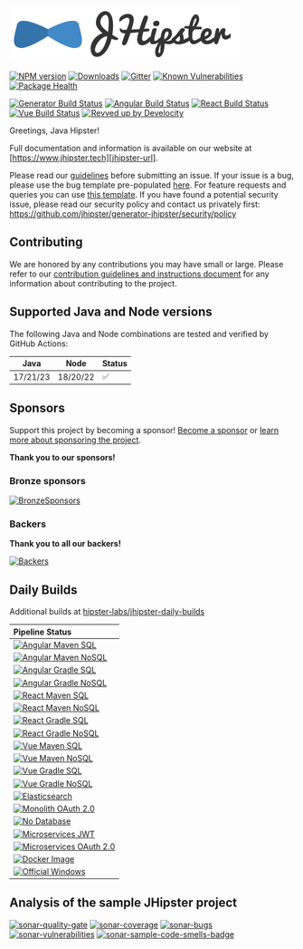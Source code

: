 [![Logo][jhipster-image]][jhipster-url]

[![NPM version][npm-image]][npm-url] [![Downloads][npmcharts-image]][npmcharts-url] [![Gitter][gitter-badge-image]][gitter-badge-url] [![Known Vulnerabilities][snyk-image]][snyk-url] [![Package Health][health-image]][health-url]

[![Generator Build Status][github-actions-generator-image]][github-actions-url] [![Angular Build Status][github-actions-angular-image]][github-actions-url] [![React Build Status][github-actions-react-image]][github-actions-url] [![Vue Build Status][github-actions-vue-image]][github-actions-url] [![Revved up by Develocity](https://img.shields.io/badge/Revved%20up%20by-Develocity-06A0CE?logo=Gradle&labelColor=02303A)](https://ge.jhipster.tech/scans)

Greetings, Java Hipster!

Full documentation and information is available on our website at [https://www.jhipster.tech][jhipster-url].

Please read our [guidelines](/CONTRIBUTING.md#submitting-an-issue) before submitting an issue. If your issue is a bug, please use the bug template pre-populated [here][issue-template]. For feature requests and queries you can use [this template][feature-template]. If you have found a potential security issue, please read our security policy and contact us privately first: https://github.com/jhipster/generator-jhipster/security/policy

## Contributing

We are honored by any contributions you may have small or large. Please refer to our [contribution guidelines and instructions document](https://github.com/jhipster/generator-jhipster/blob/main/CONTRIBUTING.md) for any information about contributing to the project.

## Supported Java and Node versions

The following Java and Node combinations are tested and verified by GitHub Actions:

| Java     | Node     | Status |
| -------- | -------- | ------ |
| 17/21/23 | 18/20/22 | ✅     |

## Sponsors

Support this project by becoming a sponsor! [Become a sponsor](https://opencollective.com/generator-jhipster) or [learn more about sponsoring the project](https://www.jhipster.tech/sponsors/).

**Thank you to our sponsors!**

### Bronze sponsors

[![BronzeSponsors][bronze-sponsors-image]][bronze-sponsors-url]

### Backers

**Thank you to all our backers!**

[![Backers][backers-image]][backers-url]

<object data="https://opencollective.com/generator-jhipster/tiers/backer.svg?avatarHeight=40&width=890&button=false" type="image/svg+xml"></object>

## Daily Builds

Additional builds at [hipster-labs/jhipster-daily-builds](https://github.com/hipster-labs/jhipster-daily-builds)

| Pipeline Status                                                                      |
| :----------------------------------------------------------------------------------- |
| [![Angular Maven SQL][ng-maven-sql.yaml-badge]][ng-maven-sql.yaml-link]              |
| [![Angular Maven NoSQL][ng-maven-nosql.yaml-badge]][ng-maven-nosql.yaml-link]        |
| [![Angular Gradle SQL][ng-gradle-sql.yaml-badge]][ng-gradle-sql.yaml-link]           |
| [![Angular Gradle NoSQL][ng-gradle-nosql.yaml-badge]][ng-gradle-nosql.yaml-link]     |
| [![React Maven SQL][react-maven-sql.yaml-badge]][react-maven-sql.yaml-link]          |
| [![React Maven NoSQL][react-maven-nosql.yaml-badge]][react-maven-nosql.yaml-link]    |
| [![React Gradle SQL][react-gradle-sql.yaml-badge]][react-gradle-sql.yaml-link]       |
| [![React Gradle NoSQL][react-gradle-nosql.yaml-badge]][react-gradle-nosql.yaml-link] |
| [![Vue Maven SQL][vue-maven-sql.yaml-badge]][vue-maven-sql.yaml-link]                |
| [![Vue Maven NoSQL][vue-maven-nosql.yaml-badge]][vue-maven-nosql.yaml-link]          |
| [![Vue Gradle SQL][vue-gradle-sql.yaml-badge]][vue-gradle-sql.yaml-link]             |
| [![Vue Gradle NoSQL][vue-gradle-nosql.yaml-badge]][vue-gradle-nosql.yaml-link]       |
| [![Elasticsearch][elasticsearch.yaml-badge]][elasticsearch.yaml-link]                |
| [![Monolith OAuth 2.0][monolith-oauth2.yaml-badge]][monolith-oauth2.yaml-link]       |
| [![No Database][no-database.yaml-badge]][no-database.yaml-link]                      |
| [![Microservices JWT][ms-jwt.yaml-badge]][ms-jwt.yaml-link]                          |
| [![Microservices OAuth 2.0][ms-oauth2.yaml-badge]][ms-oauth2.yaml-link]              |
| [![Docker Image][docker-image.yaml-badge]][docker-image.yaml-link]                   |
| [![Official Windows][windows.yaml-badge]][windows.yaml-link]                         |

## Analysis of the sample JHipster project

[![sonar-quality-gate][sonar-quality-gate]][sonar-url] [![sonar-coverage][sonar-coverage]][sonar-url] [![sonar-bugs][sonar-bugs]][sonar-url] [![sonar-vulnerabilities][sonar-vulnerabilities]][sonar-url] [![sonar-sample-code-smells-badge][sonar-sample-code-smells-badge]][sonar-sample-code-smells-url]

[ng-maven-sql.yaml-badge]: https://github.com/hipster-labs/jhipster-daily-builds/actions/workflows/ng-maven-sql.yaml/badge.svg
[ng-maven-sql.yaml-link]: https://github.com/hipster-labs/jhipster-daily-builds/actions/workflows/ng-maven-sql.yaml
[ng-maven-nosql.yaml-badge]: https://github.com/hipster-labs/jhipster-daily-builds/actions/workflows/ng-maven-nosql.yaml/badge.svg
[ng-maven-nosql.yaml-link]: https://github.com/hipster-labs/jhipster-daily-builds/actions/workflows/ng-maven-nosql.yaml
[ng-gradle-sql.yaml-badge]: https://github.com/hipster-labs/jhipster-daily-builds/actions/workflows/ng-gradle-sql.yaml/badge.svg
[ng-gradle-sql.yaml-link]: https://github.com/hipster-labs/jhipster-daily-builds/actions/workflows/ng-gradle-sql.yaml
[ng-gradle-nosql.yaml-badge]: https://github.com/hipster-labs/jhipster-daily-builds/actions/workflows/ng-gradle-nosql.yaml/badge.svg
[ng-gradle-nosql.yaml-link]: https://github.com/hipster-labs/jhipster-daily-builds/actions/workflows/ng-gradle-nosql.yaml
[react-maven-sql.yaml-badge]: https://github.com/hipster-labs/jhipster-daily-builds/actions/workflows/react-maven-sql.yaml/badge.svg
[react-maven-sql.yaml-link]: https://github.com/hipster-labs/jhipster-daily-builds/actions/workflows/react-maven-sql.yaml
[react-maven-nosql.yaml-badge]: https://github.com/hipster-labs/jhipster-daily-builds/actions/workflows/react-maven-nosql.yaml/badge.svg
[react-maven-nosql.yaml-link]: https://github.com/hipster-labs/jhipster-daily-builds/actions/workflows/react-maven-nosql.yaml
[react-gradle-sql.yaml-badge]: https://github.com/hipster-labs/jhipster-daily-builds/actions/workflows/react-gradle-sql.yaml/badge.svg
[react-gradle-sql.yaml-link]: https://github.com/hipster-labs/jhipster-daily-builds/actions/workflows/react-gradle-sql.yaml
[react-gradle-nosql.yaml-badge]: https://github.com/hipster-labs/jhipster-daily-builds/actions/workflows/react-gradle-nosql.yaml/badge.svg
[react-gradle-nosql.yaml-link]: https://github.com/hipster-labs/jhipster-daily-builds/actions/workflows/react-gradle-nosql.yaml
[vue-maven-sql.yaml-badge]: https://github.com/hipster-labs/jhipster-daily-builds/actions/workflows/vue-maven-sql.yaml/badge.svg
[vue-maven-sql.yaml-link]: https://github.com/hipster-labs/jhipster-daily-builds/actions/workflows/vue-maven-sql.yaml
[vue-maven-nosql.yaml-badge]: https://github.com/hipster-labs/jhipster-daily-builds/actions/workflows/vue-maven-nosql.yaml/badge.svg
[vue-maven-nosql.yaml-link]: https://github.com/hipster-labs/jhipster-daily-builds/actions/workflows/vue-maven-nosql.yaml
[vue-gradle-sql.yaml-badge]: https://github.com/hipster-labs/jhipster-daily-builds/actions/workflows/vue-gradle-sql.yaml/badge.svg
[vue-gradle-sql.yaml-link]: https://github.com/hipster-labs/jhipster-daily-builds/actions/workflows/vue-gradle-sql.yaml
[vue-gradle-nosql.yaml-badge]: https://github.com/hipster-labs/jhipster-daily-builds/actions/workflows/vue-gradle-nosql.yaml/badge.svg
[vue-gradle-nosql.yaml-link]: https://github.com/hipster-labs/jhipster-daily-builds/actions/workflows/vue-gradle-nosql.yaml
[elasticsearch.yaml-badge]: https://github.com/hipster-labs/jhipster-daily-builds/actions/workflows/elasticsearch.yaml/badge.svg
[elasticsearch.yaml-link]: https://github.com/hipster-labs/jhipster-daily-builds/actions/workflows/elasticsearch.yaml
[monolith-oauth2.yaml-badge]: https://github.com/hipster-labs/jhipster-daily-builds/actions/workflows/monolith-oauth2.yaml/badge.svg
[monolith-oauth2.yaml-link]: https://github.com/hipster-labs/jhipster-daily-builds/actions/workflows/monolith-oauth2.yaml
[no-database.yaml-badge]: https://github.com/hipster-labs/jhipster-daily-builds/actions/workflows/no-database.yaml/badge.svg
[no-database.yaml-link]: https://github.com/hipster-labs/jhipster-daily-builds/actions/workflows/no-database.yaml
[ms-jwt.yaml-badge]: https://github.com/hipster-labs/jhipster-daily-builds/actions/workflows/ms-jwt.yaml/badge.svg
[ms-jwt.yaml-link]: https://github.com/hipster-labs/jhipster-daily-builds/actions/workflows/ms-jwt.yaml
[ms-oauth2.yaml-badge]: https://github.com/hipster-labs/jhipster-daily-builds/actions/workflows/ms-oauth2.yaml/badge.svg
[ms-oauth2.yaml-link]: https://github.com/hipster-labs/jhipster-daily-builds/actions/workflows/ms-oauth2.yaml
[docker-image.yaml-badge]: https://github.com/hipster-labs/jhipster-daily-builds/actions/workflows/docker-image.yaml/badge.svg
[docker-image.yaml-link]: https://github.com/hipster-labs/jhipster-daily-builds/actions/workflows/docker-image.yaml
[windows.yaml-badge]: https://github.com/hipster-labs/jhipster-daily-builds/actions/workflows/windows.yaml/badge.svg
[windows.yaml-link]: https://github.com/hipster-labs/jhipster-daily-builds/actions/workflows/windows.yaml
[sonar-url]: https://sonarcloud.io/dashboard?id=jhipster-sample-application
[sonar-quality-gate]: https://sonarcloud.io/api/project_badges/measure?project=jhipster-sample-application&metric=alert_status
[sonar-coverage]: https://sonarcloud.io/api/project_badges/measure?project=jhipster-sample-application&metric=coverage
[sonar-bugs]: https://sonarcloud.io/api/project_badges/measure?project=jhipster-sample-application&metric=bugs
[sonar-sample-code-smells-badge]: https://sonarcloud.io/api/project_badges/measure?project=jhipster-sample-application&metric=code_smells
[sonar-sample-code-smells-url]: https://sonarcloud.io/project/issues?resolved=false&types=CODE_SMELL&id=jhipster-sample-application
[sonar-vulnerabilities]: https://sonarcloud.io/api/project_badges/measure?project=jhipster-sample-application&metric=vulnerabilities
[jhipster-image]: https://raw.githubusercontent.com/jhipster/jhipster-artwork/main/logos/v2/normal/V2%20JHipster%20RGB.png
[jhipster-url]: https://www.jhipster.tech/
[npm-image]: https://badge.fury.io/js/generator-jhipster.svg
[npm-url]: https://npmjs.org/package/generator-jhipster
[github-actions-generator-image]: https://github.com/jhipster/generator-jhipster/workflows/Generator/badge.svg
[github-actions-angular-image]: https://github.com/jhipster/generator-jhipster/workflows/Angular/badge.svg
[github-actions-react-image]: https://github.com/jhipster/generator-jhipster/workflows/React/badge.svg
[github-actions-vue-image]: https://github.com/jhipster/generator-jhipster/workflows/Vue/badge.svg
[github-actions-url]: https://github.com/jhipster/generator-jhipster/actions
[backers-image]: https://opencollective.com/generator-jhipster/tiers/backer.svg?avatarHeight=70&width=890
[backers-url]: https://opencollective.com/generator-jhipster
[bronze-sponsors-image]: https://opencollective.com/generator-jhipster/tiers/bronze-sponsor.svg?avatarHeight=120&width=890
[bronze-sponsors-url]: https://opencollective.com/generator-jhipster
[issue-template]: https://github.com/jhipster/generator-jhipster/issues/new?template=BUG_REPORT.md
[feature-template]: https://github.com/jhipster/generator-jhipster/issues/new?template=FEATURE_REQUEST.md
[npmcharts-image]: https://img.shields.io/npm/dm/generator-jhipster.svg?label=Downloads&style=flat
[npmcharts-url]: https://npmcharts.com/compare/generator-jhipster
[gitter-badge-image]: https://badges.gitter.im/jhipster/generator-jhipster.svg
[gitter-badge-url]: https://gitter.im/jhipster/generator-jhipster?utm_source=badge&utm_medium=badge&utm_campaign=pr-badge
[snyk-image]: https://snyk.io/test/npm/generator-jhipster/badge.svg
[snyk-url]: https://snyk.io/test/npm/generator-jhipster
[health-image]: https://snyk.io/advisor/npm-package/generator-jhipster/badge.svg
[health-url]: https://snyk.io/advisor/npm-package/generator-jhipster

